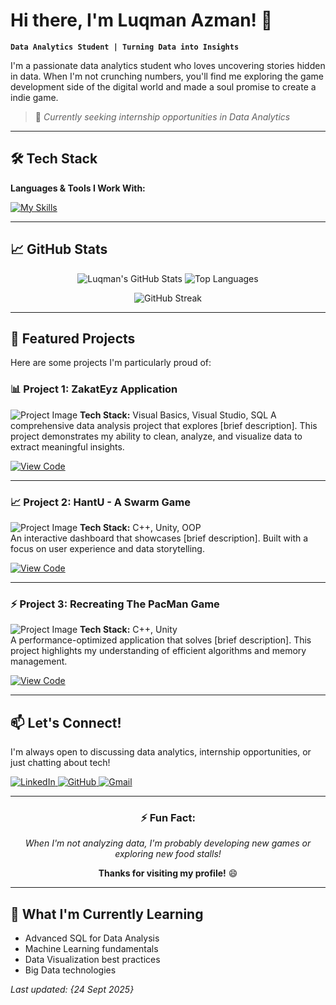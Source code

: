 # Hi there, I'm Luqman Azman! 👋

**`Data Analytics Student | Turning Data into Insights`**

I'm a passionate data analytics student who loves uncovering stories hidden in data. When I'm not crunching numbers, you'll find me exploring the game development side of the digital world and made a soul promise to create a indie game.

> 🚀 *Currently seeking internship opportunities in Data Analytics*

---

## 🛠️ Tech Stack

**Languages & Tools I Work With:**

[![My Skills](https://skillicons.dev/icons?i=c,cs,cpp,figma,java,js,php,py,unity,visualstudio,vscode,&theme=light)](https://skillicons.dev)

---

## 📈 GitHub Stats

<div align="center">
  
![Luqman's GitHub Stats](https://github-readme-stats.vercel.app/api?username=luqmanazman&show_icons=true&theme=radical&hide_border=true)
![Top Languages](https://github-readme-stats.vercel.app/api/top-langs/?username=luqmanazman&layout=compact&theme=radical&hide_border=true)

![GitHub Streak](https://streak-stats.demolab.com/?user=luqmanazman&theme=radical&hide_border=true)

</div>

---

## 🚀 Featured Projects

Here are some projects I'm particularly proud of:

### 📊 Project 1: ZakatEyz Application
![Project Image](https://via.placeholder.com/800x400/4d4d4d/ffffff?text=Project+Screenshot+1)
**Tech Stack:** Visual Basics, Visual Studio, SQL
A comprehensive data analysis project that explores [brief description]. This project demonstrates my ability to clean, analyze, and visualize data to extract meaningful insights.

[![View Code](https://img.shields.io/badge/View-Code-blue?style=for-the-flat-square)](https://github.com/lookMANimator/ZakatEyz-Project)

---

### 📈 Project 2: HantU - A Swarm Game
![Project Image](https://via.placeholder.com/800x400/4d4d4d/ffffff?text=Project+Screenshot+2)
**Tech Stack:** C++, Unity, OOP  
An interactive dashboard that showcases [brief description]. Built with a focus on user experience and data storytelling.

[![View Code](https://img.shields.io/badge/View-Code-blue?style=for-the-flat-square)](https://github.com/lookMANimator/HantU-OOP-)

---

### ⚡ Project 3: Recreating The PacMan Game
![Project Image](https://via.placeholder.com/800x400/4d4d4d/ffffff?text=Project+Screenshot+3)
**Tech Stack:** C++, Unity  
A performance-optimized application that solves [brief description]. This project highlights my understanding of efficient algorithms and memory management.

[![View Code](https://img.shields.io/badge/View-Code-blue?style=for-the-flat-square)](https://github.com/lookMANimator/Recreating-The-PacMan-Game)

---

## 📫 Let's Connect!

I'm always open to discussing data analytics, internship opportunities, or just chatting about tech!

<a href="www.linkedin.com/in/luqman-bin-azman" target="blank">
  <img src="https://skillicons.dev/icons?i=linkedin" alt="LinkedIn"/>
</a>
<a href="https://github.com/lookMANimator" target="blank">
  <img src="https://skillicons.dev/icons?i=github" alt="GitHub" />
</a>
<a href="mailto:luqman010305@gmail.com" target="blank">
  <img src="https://skillicons.dev/icons?i=gmail" alt="Gmail" />
</a>

---

<div align="center">

### ⚡ Fun Fact:
*When I'm not analyzing data, I'm probably developing new games or exploring new food stalls!*

**Thanks for visiting my profile!** 😄

</div>

---

## 🎯 What I'm Currently Learning

- Advanced SQL for Data Analysis
- Machine Learning fundamentals
- Data Visualization best practices
- Big Data technologies

*Last updated: {24 Sept 2025}*
